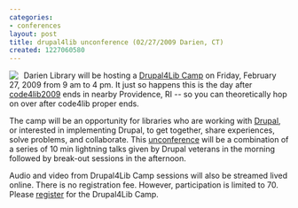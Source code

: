 ```yaml
---
categories:
- conferences
layout: post
title: drupal4lib unconference (02/27/2009 Darien, CT)
created: 1227060580
---
```

<img src="http://code4lib.org/files/drupalicon.png" style="float: left; margin-right: 10px;">

<p>Darien Library will be hosting a <a href="http://drupalib.interoperating.info/drupal4libcamp">Drupal4Lib Camp</a> on Friday, February 27, 2009 from 9 am to 4 pm. It just so happens this is the day after <a href="http://code4lib.org/2009">code4lib2009</a> ends in nearby Providence, RI -- so you can theoretically hop on over after code4lib proper ends.</p>

<p>The camp will be an opportunity for libraries who are working with <a href="http://drupal.org">Drupal</a>, or interested in implementing Drupal, to get together, share experiences, solve problems, and collaborate. This <a href="http://en.wikipedia.org/wiki/Unconference">unconference</a> will be a combination of a series of 10 min lightning talks given by Drupal veterans in the morning followed by break-out sessions in the afternoon.</p>

<p>Audio and video from Drupal4Lib Camp sessions will also be streamed lived online. There is no registration fee. However, participation is limited to 70.  Please <a href="http://drupalib.interoperating.info/node/167">register</a> for the Drupal4Lib Camp.</p>

<!--break-->

